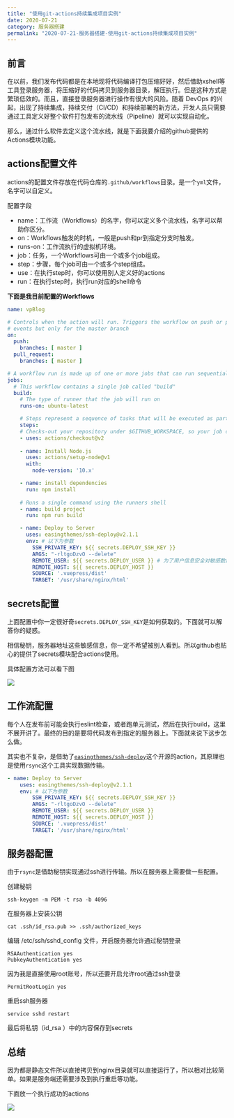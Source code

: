 ```yaml
---
title: "使用git-actions持续集成项目实例"
date: 2020-07-21
category: 服务器搭建
permalink: "2020-07-21-服务器搭建-使用git-actions持续集成项目实例"
---
```


## 前言

在以前，我们发布代码都是在本地现将代码编译打包压缩好好，然后借助xshell等工具登录服务器，将压缩好的代码拷贝到服务器目录，解压执行。但是这种方式是繁琐低效的。而且，直接登录服务器进行操作有很大的风险。随着 DevOps 的兴起，出现了持续集成，持续交付（CI/CD）和持续部署的新方法，开发人员只需要通过工具定义好整个软件打包发布的流水线（Pipeline）就可以实现自动化。

那么，通过什么软件去定义这个流水线，就是下面我要介绍的github提供的Actions模块功能。

## actions配置文件

actions的配置文件存放在代码仓库的`.github/workflows`目录。是一个`yml`文件，名字可以自定义。

配置字段

- name：工作流（Workflows）的名字，你可以定义多个流水线，名字可以帮助你区分。
- on：Workflows触发的时机，一般是push和pr到指定分支时触发。
- runs-on：工作流执行的虚拟机环境。
- job：任务，一个Workflows可由一个或多个job组成。
- step：步骤，每个job可由一个或多个step组成。
- use：在执行step时，你可以使用别人定义好的actions
- run：在执行step时，执行run对应的shell命令

**下面是我目前配置的Workflows**

```yml
name: vpBlog

# Controls when the action will run. Triggers the workflow on push or pull request
# events but only for the master branch
on:
  push:
    branches: [ master ]
  pull_request:
    branches: [ master ]

# A workflow run is made up of one or more jobs that can run sequentially or in parallel
jobs:
  # This workflow contains a single job called "build"
  build:
    # The type of runner that the job will run on
    runs-on: ubuntu-latest

    # Steps represent a sequence of tasks that will be executed as part of the job
    steps:
    # Checks-out your repository under $GITHUB_WORKSPACE, so your job can access it
    - uses: actions/checkout@v2
      
    - name: Install Node.js
      uses: actions/setup-node@v1
      with:
        node-version: '10.x'

    - name: install dependencies
      run: npm install
      
    # Runs a single command using the runners shell
    - name: build project
      run: npm run build

    - name: Deploy to Server
      uses: easingthemes/ssh-deploy@v2.1.1
      env: # 以下为参数
        SSH_PRIVATE_KEY: ${{ secrets.DEPLOY_SSH_KEY }}
        ARGS: "-rltgoDzvO --delete"
        REMOTE_USER: ${{ secrets.DEPLOY_USER }} # 为了用户信息安全对敏感数据可以在secrets中配置
        REMOTE_HOST: ${{ secrets.DEPLOY_HOST }}
        SOURCE: '.vuepress/dist'
        TARGET: '/usr/share/nginx/html'
```

 

## secrets配置

上面配置中你一定很好奇`secrets.DEPLOY_SSH_KEY`是如何获取的。下面就可以解答你的疑惑。

相信秘钥，服务器地址这些敏感信息，你一定不希望被别人看到。所以github也贴心的提供了secrets模块配合actions使用。

具体配置方法可以看下图

![](https://wx3.sinaimg.cn/mw690/a0940ce6gy1ggyuingr90j20y60liac0.jpg)



## 工作流配置

每个人在发布前可能会执行eslint检查，或者跑单元测试，然后在执行build，这里不展开讲了。最终的目的是要将代码发布到指定的服务器上。下面就来说下这步怎么做。

其实也不复杂，是借助了[`easingthemes/ssh-deploy`](https://github.com/easingthemes/ssh-deploy)这个开源的action，其原理也是使用`rsync`这个工具实现数据传输。

```yml
- name: Deploy to Server
    uses: easingthemes/ssh-deploy@v2.1.1
    env: # 以下为参数
        SSH_PRIVATE_KEY: ${{ secrets.DEPLOY_SSH_KEY }}
        ARGS: "-rltgoDzvO --delete"
        REMOTE_USER: ${{ secrets.DEPLOY_USER }}
        REMOTE_HOST: ${{ secrets.DEPLOY_HOST }}
        SOURCE: '.vuepress/dist'
        TARGET: '/usr/share/nginx/html'
```



## 服务器配置

由于`rsync`是借助秘钥实现通过ssh进行传输。所以在服务器上需要做一些配置。

创建秘钥

```
ssh-keygen -m PEM -t rsa -b 4096
```

在服务器上安装公钥

```
cat .ssh/id_rsa.pub >> .ssh/authorized_keys
```

编辑 /etc/ssh/sshd_config 文件，开启服务器允许通过秘钥登录

```
RSAAuthentication yes
PubkeyAuthentication yes
```

因为我是直接使用root账号，所以还要开启允许root通过ssh登录

```
PermitRootLogin yes
```

重启ssh服务器

```
service sshd restart
```

最后将私钥（id_rsa ）中的内容保存到secrets



## 总结

因为都是静态文件所以直接拷贝到nginx目录就可以直接运行了，所以相对比较简单。如果是服务端还需要涉及到执行重启等功能。

下面放一个执行成功的actions

![](https://wx1.sinaimg.cn/mw690/a0940ce6gy1ggyuzh00u7j20yw0esq3u.jpg)